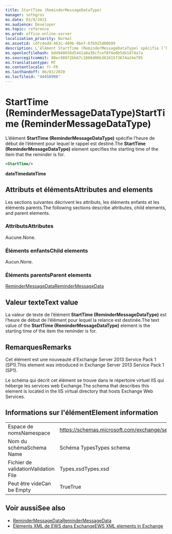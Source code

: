```yaml
---
title: StartTime (ReminderMessageDataType)
manager: sethgros
ms.date: 03/9/2015
ms.audience: Developer
ms.topic: reference
ms.prod: office-online-server
localization_priority: Normal
ms.assetid: cdfc4edd-463c-409b-9bef-6fb915d00b99
description: L’élément StartTime (ReminderMessageDataType) spécifie l’heure de début de l’élément pour lequel le rappel est destiné.
ms.openlocfilehash: bdd940656d5441a0a36cfcef8f4e0b5db1474a7a
ms.sourcegitcommit: 88ec988f2bb67c1866d06b361615f3674a24e795
ms.translationtype: MT
ms.contentlocale: fr-FR
ms.lasthandoff: 06/03/2020
ms.locfileid: "44458998"
---
```

# <a name="starttime-remindermessagedatatype"></a><span data-ttu-id="a86d2-103">StartTime (ReminderMessageDataType)</span><span class="sxs-lookup"><span data-stu-id="a86d2-103">StartTime (ReminderMessageDataType)</span></span>

<span data-ttu-id="a86d2-104">L’élément **StartTime (ReminderMessageDataType)** spécifie l’heure de début de l’élément pour lequel le rappel est destiné.</span><span class="sxs-lookup"><span data-stu-id="a86d2-104">The **StartTime (ReminderMessageDataType)** element specifies the starting time of the item that the reminder is for.</span></span> 
  
```XML
<StartTime/>
```

<span data-ttu-id="a86d2-105">**dateTime**</span><span class="sxs-lookup"><span data-stu-id="a86d2-105">**dateTime**</span></span>

## <a name="attributes-and-elements"></a><span data-ttu-id="a86d2-106">Attributs et éléments</span><span class="sxs-lookup"><span data-stu-id="a86d2-106">Attributes and elements</span></span>

<span data-ttu-id="a86d2-107">Les sections suivantes décrivent les attributs, les éléments enfants et les éléments parents.</span><span class="sxs-lookup"><span data-stu-id="a86d2-107">The following sections describe attributes, child elements, and parent elements.</span></span>
  
### <a name="attributes"></a><span data-ttu-id="a86d2-108">Attributs</span><span class="sxs-lookup"><span data-stu-id="a86d2-108">Attributes</span></span>

<span data-ttu-id="a86d2-109">Aucune.</span><span class="sxs-lookup"><span data-stu-id="a86d2-109">None.</span></span>
  
### <a name="child-elements"></a><span data-ttu-id="a86d2-110">Éléments enfants</span><span class="sxs-lookup"><span data-stu-id="a86d2-110">Child elements</span></span>

<span data-ttu-id="a86d2-111">Aucun.</span><span class="sxs-lookup"><span data-stu-id="a86d2-111">None.</span></span>
  
### <a name="parent-elements"></a><span data-ttu-id="a86d2-112">Éléments parents</span><span class="sxs-lookup"><span data-stu-id="a86d2-112">Parent elements</span></span>

[<span data-ttu-id="a86d2-113">ReminderMessageData</span><span class="sxs-lookup"><span data-stu-id="a86d2-113">ReminderMessageData</span></span>](remindermessagedata.md)
  
## <a name="text-value"></a><span data-ttu-id="a86d2-114">Valeur texte</span><span class="sxs-lookup"><span data-stu-id="a86d2-114">Text value</span></span>

<span data-ttu-id="a86d2-115">La valeur de texte de l’élément **StartTime (ReminderMessageDataType)** est l’heure de début de l’élément pour lequel la relance est destinée.</span><span class="sxs-lookup"><span data-stu-id="a86d2-115">The text value of the **StartTime (ReminderMessageDataType)** element is the starting time of the item the reminder is for.</span></span> 
  
## <a name="remarks"></a><span data-ttu-id="a86d2-116">Remarques</span><span class="sxs-lookup"><span data-stu-id="a86d2-116">Remarks</span></span>

<span data-ttu-id="a86d2-117">Cet élément est une nouveauté d'Exchange Server 2013 Service Pack 1 (SP1).</span><span class="sxs-lookup"><span data-stu-id="a86d2-117">This element was introduced in Exchange Server 2013 Service Pack 1 (SP1).</span></span>
  
<span data-ttu-id="a86d2-118">Le schéma qui décrit cet élément se trouve dans le répertoire virtuel IIS qui héberge les services web Exchange.</span><span class="sxs-lookup"><span data-stu-id="a86d2-118">The schema that describes this element is located in the IIS virtual directory that hosts Exchange Web Services.</span></span>
  
## <a name="element-information"></a><span data-ttu-id="a86d2-119">Informations sur l'élément</span><span class="sxs-lookup"><span data-stu-id="a86d2-119">Element information</span></span>

|||
|:-----|:-----|
|<span data-ttu-id="a86d2-120">Espace de noms</span><span class="sxs-lookup"><span data-stu-id="a86d2-120">Namespace</span></span>  <br/> |https://schemas.microsoft.com/exchange/services/2006/types  <br/> |
|<span data-ttu-id="a86d2-121">Nom du schéma</span><span class="sxs-lookup"><span data-stu-id="a86d2-121">Schema Name</span></span>  <br/> |<span data-ttu-id="a86d2-122">Schéma Types</span><span class="sxs-lookup"><span data-stu-id="a86d2-122">Types schema</span></span>  <br/> |
|<span data-ttu-id="a86d2-123">Fichier de validation</span><span class="sxs-lookup"><span data-stu-id="a86d2-123">Validation File</span></span>  <br/> |<span data-ttu-id="a86d2-124">Types.xsd</span><span class="sxs-lookup"><span data-stu-id="a86d2-124">Types.xsd</span></span>  <br/> |
|<span data-ttu-id="a86d2-125">Peut être vide</span><span class="sxs-lookup"><span data-stu-id="a86d2-125">Can be Empty</span></span>  <br/> |<span data-ttu-id="a86d2-126">True</span><span class="sxs-lookup"><span data-stu-id="a86d2-126">True</span></span>  <br/> |
   
## <a name="see-also"></a><span data-ttu-id="a86d2-127">Voir aussi</span><span class="sxs-lookup"><span data-stu-id="a86d2-127">See also</span></span>

- [<span data-ttu-id="a86d2-128">ReminderMessageData</span><span class="sxs-lookup"><span data-stu-id="a86d2-128">ReminderMessageData</span></span>](remindermessagedata.md)
- [<span data-ttu-id="a86d2-129">Éléments XML de EWS dans Exchange</span><span class="sxs-lookup"><span data-stu-id="a86d2-129">EWS XML elements in Exchange</span></span>](ews-xml-elements-in-exchange.md)


